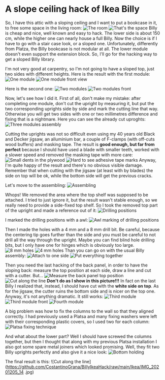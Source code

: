# A slope ceiling hack of Ikea Billy
So, I have this attic with a sloping ceiling and I want to put a bookcase in it, to free some space in the living room:
![The room](https://github.com/CostantinoGrana/BillyIkeaHack/raw/main/Ikea/IMG_20201205_121631.jpg)
![That's the space](https://github.com/CostantinoGrana/BillyIkeaHack/raw/main/Ikea/IMG_20201205_121657.jpg)
Billy is cheap and nice, well known and easy to hack. The lower side is about 150 cm, while the higher one can nearly house a full Billy. Now the choice is if I have to go with a stair case look, or a sloped one. Unfortunately, differently from Platza, the Billy bookcase is not modular at all. The lower module doesn't even support the extension block. So, I'll go for the hacking way to get a sloped Billy library.

I'm not very good at carpentry, so I'm not going to have a sloped top, just two sides with different heights. Here is the result with the first module:
![One module](https://github.com/CostantinoGrana/BillyIkeaHack/raw/main/Ikea/IMG_20201205_121921.jpg)
![One module front view](https://github.com/CostantinoGrana/BillyIkeaHack/raw/main/Ikea/IMG_20201205_121932.jpg)

Here is the second one:
![Two modules](https://github.com/CostantinoGrana/BillyIkeaHack/raw/main/Ikea/IMG_20201205_122103.jpg)
![Two modules front](https://github.com/CostantinoGrana/BillyIkeaHack/raw/main/Ikea/IMG_20201205_122113.jpg)

Now, let's see how I did it. First of all, don't make my mistake: after completing one module, don't cut the upright by measuring it, but put the two corresponding uprights side by side and mark the cutting line that way. Otherwise you will get two sides with one or two millimetres difference and fixing that is a nightmare.
Here you can see the already cut uproghts: 
![Three modules assembly](https://github.com/CostantinoGrana/BillyIkeaHack/raw/main/Ikea/IMG_20201205_130234.jpg)

Cutting the uprights was not so difficult even using my 40 years old Black and Decker jigsaw, an alluminium bar, a couple of F-clamps (with off-cuts wood buffers) and masking tape. The result is **good enough, but far from perfect** because I should have used a blade with smaller teeth, worked with a slower speed and removed the masking tape with more care:
![Small dents in the plywood](https://github.com/CostantinoGrana/BillyIkeaHack/raw/main/Ikea/IMG_20201205_130549.jpg)
![Hard to see adhesive tape marks](https://github.com/CostantinoGrana/BillyIkeaHack/raw/main/Ikea/IMG_20201205_130601.jpg)
Anyway, I'm quite happy of the result and there's no obvious visible damage. Remember that when cutting with the jigsaw (at least with by blades) the side on top will be ok, while the bottom side will get the previous cracks.

Let's move to the assembling:
![Assembling](https://github.com/CostantinoGrana/BillyIkeaHack/raw/main/Ikea/IMG_20201205_130628.jpg)

Whops! We removed the area where the top shelf was supposed to be attached. I tried to just ignore it, but the result wasn't stable enough, so we really need to provide a side-fixed top shelf. So I took the removed top part of the upright and made a reference out of it:
![Drilling positions](https://github.com/CostantinoGrana/BillyIkeaHack/raw/main/Ikea/IMG_20201205_131107.jpg)

I marked the drilling positions with a awl:
![Awl marking of drilling positions](https://github.com/CostantinoGrana/BillyIkeaHack/raw/main/Ikea/IMG_20201205_131249.jpg)

Then I made the holes with a 4 mm and a 8 mm drill bit. Be careful, because the centering tip goes further than the side and you must be careful to not drill all the way through the upright. Maybe you can find blind hole drilling bits, but I only have one for hinges which is obviously too large. 
![8 mm holes](https://github.com/CostantinoGrana/BillyIkeaHack/raw/main/Ikea/IMG_20201205_131655.jpg)
![4 mm holes](https://github.com/CostantinoGrana/BillyIkeaHack/raw/main/Ikea/IMG_20201205_132108.jpg)
Than you can go on with the usual Billy assembly:
![Attach to one side](https://github.com/CostantinoGrana/BillyIkeaHack/raw/main/Ikea/IMG_20201205_133155.jpg)
![Put everything together](https://github.com/CostantinoGrana/BillyIkeaHack/raw/main/Ikea/IMG_20201205_133700.jpg)

Then you need the last hacking of the back panel, in order to have the sloping back: measure the top position at each side, draw a line and cut with a cutter. But...
![Measure the back panel top position](https://github.com/CostantinoGrana/BillyIkeaHack/raw/main/Ikea/IMG_20201205_142618.jpg)
![Cut along the line](https://github.com/CostantinoGrana/BillyIkeaHack/raw/main/Ikea/IMG_20201205_142827.jpg)
**Don't do as I show in this picture!!!** In fact on the last Billy I realized that, instead, I should have cut with the **white side on top**. As for the jigsaw, the cutter ruins the bottom side and is nicer on the top one. Anyway, it's not anything dramatic. It still works:
![Third module](https://github.com/CostantinoGrana/BillyIkeaHack/raw/main/Ikea/IMG_20201205_151420.jpg)
![Third module front](https://github.com/CostantinoGrana/BillyIkeaHack/raw/main/Ikea/IMG_20201205_151434.jpg)
![Fourth module](https://github.com/CostantinoGrana/BillyIkeaHack/raw/main/Ikea/IMG_20201205_195030.jpg)

A big problem was how to fix the columns to the wall so that they aligned correctly. I had previously used a Platsa and many fixing washers were left with their corresponding plastic covers, so I used two for each column:
![Platsa fixing technique](https://github.com/CostantinoGrana/BillyIkeaHack/raw/main/Ikea/IMG_20201205_195108.jpg)

And what about the lower part? Well I should have screwed the columns together, but then I thought that along with my previous Platsa installation I also got some spare metal joiners which looked promising. Well, they fit two Billy uprights perfectly and also give it a nice look:
![Bottom holding](https://github.com/CostantinoGrana/BillyIkeaHack/raw/main/Ikea/IMG_20201205_195054.jpg)

The final result is this:
![Cut along the line](https://github.com/CostantinoGrana/BillyIkeaHack/raw/main/Ikea/IMG_20201205_14 .jpg)
<!--stackedit_data:
eyJoaXN0b3J5IjpbLTE0NTQ3NTQ4NTUsMTM4ODA3NDI3Nyw3NT
kxMzYxMzYsLTQxMDIxNzE1NywtODkwOTQ5NTY5LC0xODk5NDk5
MTIzLDg1NDc4NzA1MSwtNTY0NDY2MjA5LC0yOTI5MTE3NTksLT
EzMzI1NTE3MDBdfQ==
-->